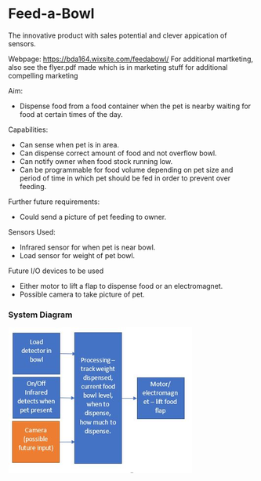 

<h1>Feed-a-Bowl</h1>

The innovative product with sales potential and clever appication of sensors. 


Webpage: https://bda164.wixsite.com/feedabowl/
 For additional martketing, also see the flyer.pdf made which is in marketing stuff for additional compelling marketing 

Aim:
  * Dispense food from a food container when the pet is nearby waiting for food at certain times of the day. 		

Capabilities: 
  * Can sense when pet is in area.
  * Can dispense correct amount of food and not overflow bowl.
  * Can notify owner when food stock running low.
  * Can be programmable for food volume depending on pet size and period of time in which pet should be fed in order to prevent over feeding. 

Further future requirements:
  * Could send a picture of pet feeding to owner. 

Sensors Used:
  * Infrared sensor for when pet is near bowl. 
  * Load sensor for weight of pet bowl. 

Future I/O devices to be used  
  * Either motor to lift a flap to dispense food or an electromagnet. 
  * Possible camera to take picture of pet.

<h3>System Diagram</h3>

![alt text](system_diagram.JPG)
